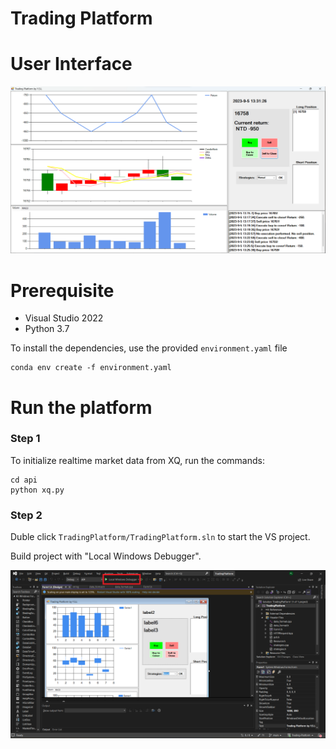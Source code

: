 # Trading Platform
# User Interface
![Alt Text](./assets/trading-platform.png)

# Prerequisite
- Visual Studio 2022
- Python 3.7

To install the dependencies, use the provided `environment.yaml` file
```
conda env create -f environment.yaml
```

# Run the platform
### Step 1
To initialize realtime market data from XQ, run the commands:

```
cd api
python xq.py
```


### Step 2
Duble click `TradingPlatform/TradingPlatform.sln` to start the VS project.

Build project with "Local Windows Debugger". 

![Alt Text](./assets/vs-form.png)